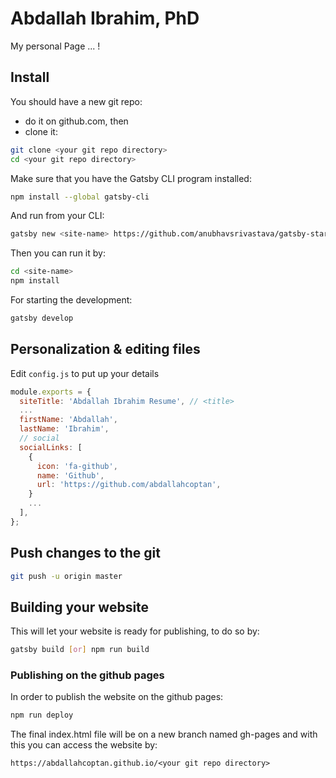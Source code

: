 # Abdallah Ibrahim, PhD

My personal Page ... !

## Install

You should have a new git repo:
 - do it on github.com, then
 - clone it:
 ```sh
 git clone <your git repo directory>
 cd <your git repo directory>
```

Make sure that you have the Gatsby CLI program installed:

```sh
npm install --global gatsby-cli
```
And run from your CLI:

```sh
gatsby new <site-name> https://github.com/anubhavsrivastava/gatsby-starter-resume
```

Then you can run it by:

```sh
cd <site-name>
npm install
```

For starting the development:

```sh
gatsby develop
```

## Personalization & editing files

Edit `config.js` to put up your details

```javascript
module.exports = {
  siteTitle: 'Abdallah Ibrahim Resume', // <title>
  ...
  firstName: 'Abdallah',
  lastName: 'Ibrahim',
  // social
  socialLinks: [
    {
      icon: 'fa-github',
      name: 'Github',
      url: 'https://github.com/abdallahcoptan',
    }
    ...
  ],
};
```

## Push changes to the git
```sh
git push -u origin master
```

## Building your website

This will let your website is ready for publishing, to do so by:

```sh
gatsby build [or] npm run build
```

### Publishing on the github pages

In order to publish the website on the github pages:

```sh
npm run deploy
```

The final index.html file will be on a new branch named gh-pages and with this you can access the website by:

```
https://abdallahcoptan.github.io/<your git repo directory>
```



